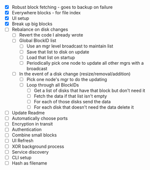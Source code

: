 - [x] Robust block fetching - goes to backup on failure
- [x] Everywhere blocks - for file index
- [x] UI setup
- [x] Break up big blocks
- [ ] Rebalance on disk changes
	- [ ] Revert the code I already wrote
    - [ ] Global BlockID list
	    - [ ] Use an mgr level broadcast to maintain list
		- [ ] Save that list to disk on update
		- [ ] Load that list on startup
		- [ ] Periodically pick one node to update all other mgrs with a broadcast
	- [ ] In the event of a disk change (resize/removal/addition)
		- [ ] Pick one node's mgr to do the updating
        - [ ] Loop through all BlockIDs
            - [ ] Get a list of disks that have that block but don't need it
            - [ ] Fetch the data if that list isn't empty
            - [ ] For each of those disks send the data
            - [ ] For each disk that doesn't need the data delete it
- [ ] Update Readme
- [ ] Automatically choose ports
- [ ] Encryption in transit
- [ ] Authentication
- [ ] Combine small blocks
- [ ] UI Refresh
- [ ] XOR background process
- [ ] Service discovery
- [ ] CLI setup
- [ ] Hash as filename